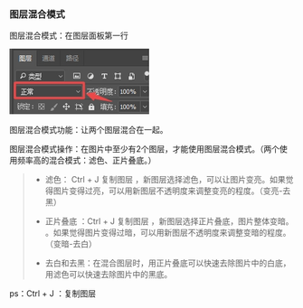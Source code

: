 ### 图层混合模式

图层混合模式：在图层面板第一行

![](/assets/tchh.jpg)

图层混合模式功能：让两个图层混合在一起。

图层混合模式操作：在图片中至少有2个图层，才能使用图层混合模式。（两个使用频率高的混合模式：滤色、正片叠底。）

> * 滤色： Ctrl + J  复制图层 ，新图层选择滤色，可以让图片变亮。如果觉得图片变得过亮，可以用新图层不透明度来调整变亮的程度。（变亮-去黑）
> 
> * 正片叠底 ：Ctrl + J 复制图层 ，新图层选择正片叠底，图片整体变暗。 。如果觉得图片变得过暗，可以用新图层不透明度来调整变暗的程度。（变暗-去白）
> 
> * 去白和去黑：在混合图层时，用正片叠底可以快速去除图片中的白底，用滤色可以快速去除图片中的黑底。

ps：Ctrl + J ：复制图层

